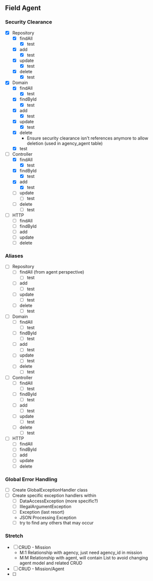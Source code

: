 ## Field Agent

### Security Clearance
- [x] Repository
    - [x] findAll
        - [x] test
    - [x] add
        - [x] test
    - [x] update
        - [x] test
    - [x] delete
        - [x] test
- [x] Domain
    - [x] findAll
        - [x] test
    - [x] findById
        - [x] test         
    - [x] add
        - [x] test
    - [x] update
        - [x] test
    - [x] delete
        - Ensure security clearance isn't references anymore to allow deletion (used in agency_agent table)
    - [x] test
- [ ] Controller
    - [x] findAll
        - [x] test
    - [x] findById
        - [x] test         
    - [x] add
        - [x] test
    - [ ] update
        - [ ] test
    - [ ] delete
        - [ ] test
- [ ] HTTP
    - [ ] findAll
    - [ ] findById
    - [ ] add
    - [ ] update
    - [ ] delete        

### Aliases
- [ ] Repository
    - [ ] findAll (from agent perspective)
        - [ ] test       
    - [ ] add
        - [ ] test
    - [ ] update
        - [ ] test
    - [ ] delete
        - [ ] test
- [ ] Domain
    - [ ] findAll
        - [ ] test
    - [ ] findById
        - [ ] test         
    - [ ] add
        - [ ] test
    - [ ] update
        - [ ] test
    - [ ] delete
        - [ ] test
- [ ] Controller
    - [ ] findAll
        - [ ] test
    - [ ] findById
        - [ ] test         
    - [ ] add
        - [ ] test
    - [ ] update
        - [ ] test
    - [ ] delete
        - [ ] test
- [ ] HTTP
    - [ ] findAll
    - [ ] findById
    - [ ] add
    - [ ] update
    - [ ] delete 

### Global Error Handling
- [ ] Create GlobalExceptionHandler class
- [ ] Create specific exception handlers within
    - [ ] DataAccessException (more specific?)
    - [ ] IllegalArgumentException
    - [ ] Exception (last resort)
    - JSON Processing Exception
    - [ ] try to find any others that may occur
    
### Stretch
- [ ] CRUD - Mission
    - M:1 Relationship with agency, just need agency_id in mission
    - M:M Relationship with agent, will contain List<Agent> to avoid changing agent model and related CRUD
- [ ] CRUD - Mission/Agent
- [ ]